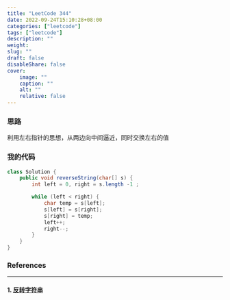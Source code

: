 ```yaml
---
title: "LeetCode 344"
date: 2022-09-24T15:10:28+08:00
categories: ["leetcode"]
tags: ["leetcode"]
description: ""
weight:
slug: ""
draft: false
disableShare: false
cover:
    image: ""
    caption: ""
    alt: ""
    relative: false
---
```


### 思路

利用左右指针的思想，从两边向中间逼近，同时交换左右的值

### 我的代码

```java
class Solution {
    public void reverseString(char[] s) {
        int left = 0, right = s.length -1 ;

        while (left < right) {
            char temp = s[left];
            s[left] = s[right];
            s[right] = temp;
            left++;
            right--;
        }
    }
}
```

### References

---

#### 1. [反转字符串](https://leetcode.cn/problems/reverse-string/)
